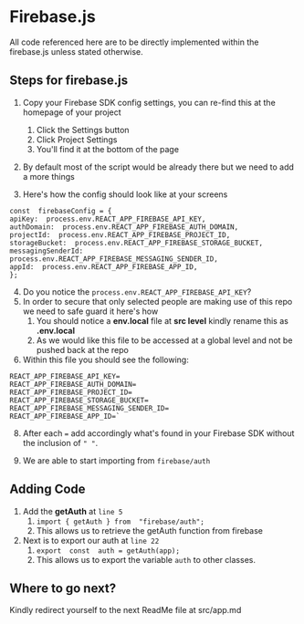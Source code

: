 # Firebase.js
All code referenced here are to be directly implemented within the firebase.js unless stated otherwise.

## Steps for firebase.js

 1. Copy your Firebase SDK config settings, you can re-find this at the homepage of your project
	 1. Click the Settings button
	 2. Click Project Settings
	 3. You'll find it at the bottom of the page

 2. By default most of the script would be already there but we need to add a more things
 3.  Here's how the config should look like at your screens

    const  firebaseConfig = {
    apiKey:  process.env.REACT_APP_FIREBASE_API_KEY,
    authDomain:  process.env.REACT_APP_FIREBASE_AUTH_DOMAIN,
    projectId:  process.env.REACT_APP_FIREBASE_PROJECT_ID,
    storageBucket:  process.env.REACT_APP_FIREBASE_STORAGE_BUCKET,
    messagingSenderId:  process.env.REACT_APP_FIREBASE_MESSAGING_SENDER_ID,
    appId:  process.env.REACT_APP_FIREBASE_APP_ID,
    };

 4. Do you notice the `process.env.REACT_APP_FIREBASE_API_KEY`?
 5. In order to secure that only selected people are making use of this repo we need to safe guard it here's how
	 1. You should notice a **env.local** file at **src level** kindly rename this as **.env.local** 
	 2. As we would like this file to be accessed at a global level and not be pushed back at the repo
 6.  Within this file you should see the following:

    REACT_APP_FIREBASE_API_KEY=
    REACT_APP_FIREBASE_AUTH_DOMAIN=
    REACT_APP_FIREBASE_PROJECT_ID=
    REACT_APP_FIREBASE_STORAGE_BUCKET=
    REACT_APP_FIREBASE_MESSAGING_SENDER_ID=
    REACT_APP_FIREBASE_APP_ID=`

8. After each `=` add accordingly what's found in your Firebase SDK without the inclusion of `" "`.

9.  We are able to start importing from `firebase/auth`


## Adding Code

 1. Add the **getAuth** at `line 5`
    1. `import { getAuth } from  "firebase/auth";`
    2. This allows us to retrieve the getAuth function from firebase
 2. Next is to export our auth at `line 22`
    1. `export  const  auth = getAuth(app);`
    2. This allows us to export the variable `auth` to other classes.

## Where to go next?

Kindly redirect yourself to the next ReadMe file at src/app.md
